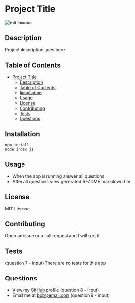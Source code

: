 # Project Title

![mit license](https://img.shields.io/badge/license-MIT-green)

## Description

Project description goes here

## Table of Contents

- [Project Title](#project-title)
  - [Description](#description)
  - [Table of Contents](#table-of-contents)
  - [Installation](#installation)
  - [Usage](#usage)
  - [License](#license)
  - [Contributing](#contributing)
  - [Tests](#tests)
  - [Questions](#questions)

## Installation

```
npm install
node index.js
```

## Usage

- When the app is running answer all questions
- After all questions view generated README markdown file

## License

MIT License

## Contributing

Open an issue or a pull request and I will sort it.

## Tests

(question 7 - input)
There are no tests for this app

## Questions

- View my [GitHub](https://github.com/otivisan22) profile (question 8 - input)
- Email me at bob@email.com (question 9 - input)
